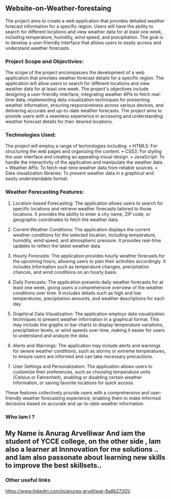## Website-on-Weather-forestaing
The project aims to create a web application that provides detailed weather forecast information for a specific region. Users will have the ability to search for different locations and view weather data for at least one week, including temperature, humidity, wind speed, and precipitation. The goal is to develop a user-friendly interface that allows users to easily access and understand weather forecasts.

### Project Scope and Objectivies:
The scope of the project encompasses the development of a web application that provides weather forecast details for a specific region. The application will allow users to search for different locations and view weather data for at least one week. The project's objectives include designing a user-friendly interface, integrating weather APIs to fetch real-time data, implementing data visualization techniques for presenting weather information, ensuring responsiveness across various devices, and delivering accurate and up-to-date weather forecasts. The project aims to provide users with a seamless experience in accessing and understanding weather forecast details for their desired locations.

### Technologies Used:
The project will employ a range of technologies including:
•	HTML5: For structuring the web pages and organizing the content.
•	CSS3: For styling the user interface and creating an appealing visual design.
•	JavaScript: To handle the interactivity of the application and manipulate the weather data.
•	Weather APIs: To fetch real-time weather data from reliable sources.
•	Data visualization libraries: To present weather data in a graphical and easily understandable format.

### Weather Forecasting Features:
1.	Location-based Forecasting: The application allows users to search for specific locations and retrieve weather forecasts tailored to those locations. It provides the ability to enter a city name, ZIP code, or geographic coordinates to fetch the weather data.

2.	Current Weather Conditions: The application displays the current weather conditions for the selected location, including temperature, humidity, wind speed, and atmospheric pressure. It provides real-time updates to reflect the latest weather data.

3.	Hourly Forecasts: The application provides hourly weather forecasts for the upcoming hours, allowing users to plan their activities accordingly. It includes information such as temperature changes, precipitation chances, and wind conditions on an hourly basis.

4.	Daily Forecasts: The application presents daily weather forecasts for at least one week, giving users a comprehensive overview of the weather conditions over time. It includes details such as high and low temperatures, precipitation amounts, and weather descriptions for each day.

5.	Graphical Data Visualization: The application employs data visualization techniques to present weather information in a graphical format. This may include line graphs or bar charts to display temperature variations, precipitation levels, or wind speeds over time, making it easier for users to understand and analyze the data.

6.	Alerts and Warnings: The application may include alerts and warnings for severe weather conditions, such as storms or extreme temperatures, to ensure users are informed and can take necessary precautions.

7.	User Settings and Personalization: The application allows users to customize their preferences, such as choosing temperature units (Celsius or Fahrenheit), enabling or disabling certain weather information, or saving favorite locations for quick access.

These features collectively provide users with a comprehensive and user-friendly weather forecasting experience, enabling them to make informed decisions based on accurate and up-to-date weather information.

### Who Iam I ?
 
 My Name is Anurag Arvelliwar And iam the student of YCCE college, on the other side , Iam also a learner at Innnovation for me solutions ..
 and Iam also passonate about learning new skills to improve the best skillsets..
----
 ### Other useful links
https://www.linkedin.com/in/anurag-arvelliwar-8a8b27201/
